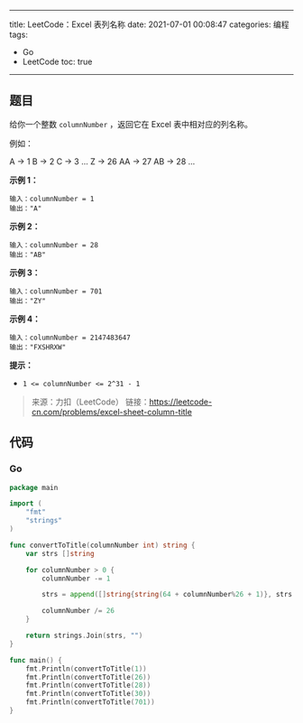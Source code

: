 ----
title: LeetCode：Excel 表列名称
date: 2021-07-01 00:08:47
categories: 编程
tags: 
- Go
- LeetCode
toc: true
----

## 题目

给你一个整数 `columnNumber` ，返回它在 Excel 表中相对应的列名称。

例如：

A -> 1
B -> 2
C -> 3
...
Z -> 26
AA -> 27
AB -> 28 
...

<!-- more -->

**示例 1：**

```
输入：columnNumber = 1
输出："A"
```

**示例 2：**

```
输入：columnNumber = 28
输出："AB"
```

**示例 3：**

```
输入：columnNumber = 701
输出："ZY"
```

**示例 4：**

```
输入：columnNumber = 2147483647
输出："FXSHRXW"
```

**提示：**

- `1 <= columnNumber <= 2^31 - 1`

> 来源：力扣（LeetCode）
> 链接：https://leetcode-cn.com/problems/excel-sheet-column-title

## 代码

### Go

```go
package main

import (
	"fmt"
	"strings"
)

func convertToTitle(columnNumber int) string {
	var strs []string

	for columnNumber > 0 {
		columnNumber -= 1

		strs = append([]string{string(64 + columnNumber%26 + 1)}, strs...)

		columnNumber /= 26
	}

	return strings.Join(strs, "")
}

func main() {
	fmt.Println(convertToTitle(1))
	fmt.Println(convertToTitle(26))
	fmt.Println(convertToTitle(28))
	fmt.Println(convertToTitle(30))
	fmt.Println(convertToTitle(701))
}
```